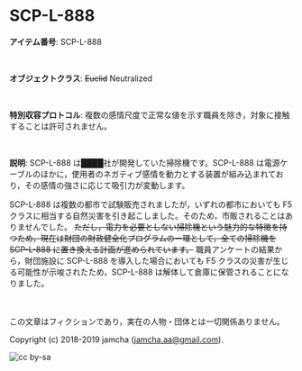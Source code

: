 

# SCP-L-888

**アイテム番号**: SCP-L-888  

<br>  

**オブジェクトクラス**: <del>Euclid</del> Neutralized  

<br>  

**特別収容プロトコル**: 複数の感情尺度で正常な値を示す職員を除き，対象に接触することは許可されません。  

<br>  

**説明**: SCP-L-888 は████社が開発していた掃除機です。SCP-L-888 は電源ケーブルのほかに，使用者のネガティブ感情を動力とする装置が組み込まれており，その感情の強さに応じて吸引力が変動します。  

SCP-L-888 は複数の都市で試験販売されましたが，いずれの都市においても F5 クラスに相当する自然災害を引き起こしました。そのため，市販されることはありませんでした。 <del>ただし，電力を必要としない掃除機という魅力的な特徴を持つため，現在は財団の財政健全化プログラムの一環として，全ての掃除機を SCP-L-888 に置き換える計画が進められています。</del> 職員アンケートの結果から，財団施設に SCP-L-888 を導入した場合においても F5 クラスの災害が生じる可能性が示唆されたため，SCP-L-888 は解体して倉庫に保管されることになりました。  

<br>  
<br>  
この文章はフィクションであり，実在の人物・団体とは一切関係ありません。  

Copyright (c) 2018-2019 jamcha (jamcha.aa@gmail.com).  

![cc by-sa](https://i.creativecommons.org/l/by-sa/4.0/88x31.png)  

